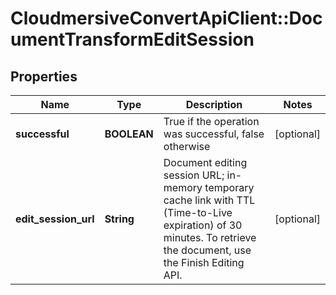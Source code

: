 # CloudmersiveConvertApiClient::DocumentTransformEditSession

## Properties
Name | Type | Description | Notes
------------ | ------------- | ------------- | -------------
**successful** | **BOOLEAN** | True if the operation was successful, false otherwise | [optional] 
**edit_session_url** | **String** | Document editing session URL; in-memory temporary cache link with TTL (Time-to-Live expiration) of 30 minutes.  To retrieve the document, use the Finish Editing API. | [optional] 


